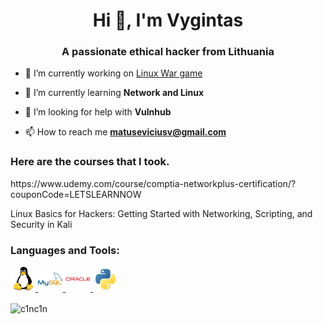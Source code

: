 <h1 align="center">Hi 👋, I'm Vygintas</h1>
<h3 align="center">A passionate ethical hacker from Lithuania</h3>

- 🔭 I’m currently working on [Linux War game](https://github.com/C1nC1n/OverTheWire-Bandit)

- 🌱 I’m currently learning **Network and Linux**

- 🤝 I’m looking for help with **Vulnhub**

- 📫 How to reach me **matuseviciusv@gmail.com**

<h3 align="left">Here are the courses that I took.</h3>
<p align="left">
  https://www.udemy.com/course/comptia-networkplus-certification/?couponCode=LETSLEARNNOW
  
  Linux Basics for Hackers: Getting Started with Networking, Scripting, and Security in Kali 
</p>

<h3 align="left">Languages and Tools:</h3>
<p align="left"> <a href="https://www.linux.org/" target="_blank" rel="noreferrer"> <img src="https://raw.githubusercontent.com/devicons/devicon/master/icons/linux/linux-original.svg" alt="linux" width="40" height="40"/> </a> <a href="https://www.mysql.com/" target="_blank" rel="noreferrer"> <img src="https://raw.githubusercontent.com/devicons/devicon/master/icons/mysql/mysql-original-wordmark.svg" alt="mysql" width="40" height="40"/> </a> <a href="https://www.oracle.com/" target="_blank" rel="noreferrer"> <img src="https://raw.githubusercontent.com/devicons/devicon/master/icons/oracle/oracle-original.svg" alt="oracle" width="40" height="40"/> </a> <a href="https://www.python.org" target="_blank" rel="noreferrer"> <img src="https://raw.githubusercontent.com/devicons/devicon/master/icons/python/python-original.svg" alt="python" width="40" height="40"/> </a> </p>

<p><img align="center" src="https://github-readme-streak-stats.herokuapp.com/?user=c1nc1n&" alt="c1nc1n" /></p>

